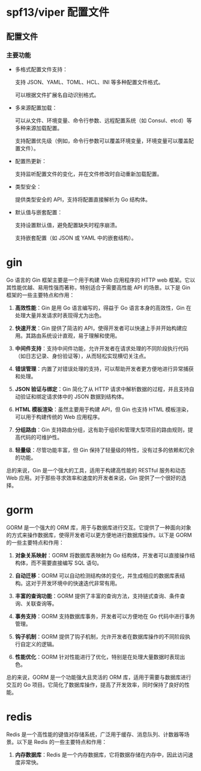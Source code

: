 <!--
 * @Author: jiangheng jh@pzds.com
 * @Date: 2025-02-06 14:19:15
 * @LastEditors: jiangheng jh@pzds.com
 * @LastEditTime: 2025-02-06 14:25:36
 * @FilePath: \hospital\README.md
 * @Description: 这是默认设置,请设置`customMade`, 打开koroFileHeader查看配置 进行设置: https://github.com/OBKoro1/koro1FileHeader/wiki/%E9%85%8D%E7%BD%AE
-->

# spf13/viper 配置文件

## 配置文件

### 主要功能

- 多格式配置文件支持：

  支持 JSON、YAML、TOML、HCL、INI 等多种配置文件格式。

  可以根据文件扩展名自动识别格式。

- 多来源配置加载：

  可以从文件、环境变量、命令行参数、远程配置系统（如 Consul、etcd）等多种来源加载配置。

  支持配置优先级（例如，命令行参数可以覆盖环境变量，环境变量可以覆盖配置文件）。

- 配置热更新：

  支持监听配置文件的变化，并在文件修改时自动重新加载配置。

- 类型安全：

  提供类型安全的 API，支持将配置直接解析为 Go 结构体。

- 默认值与嵌套配置：

  支持设置默认值，避免配置缺失时程序崩溃。

  支持嵌套配置（如 JSON 或 YAML 中的嵌套结构）。

# gin

Go 语言的 Gin 框架主要是一个用于构建 Web 应用程序的 HTTP web 框架。它以其性能优越、易用性强而著称，特别适合于需要高性能 API 的场景。以下是 Gin 框架的一些主要特点和作用：

1. **高效性能**：Gin 是用 Go 语言编写的，得益于 Go 语言本身的高效性，Gin 在处理大量并发请求时表现得尤为出色。

2. **快速开发**：Gin 提供了简洁的 API，使得开发者可以快速上手并开始构建应用。其路由系统设计直观，易于理解和使用。

3. **中间件支持**：支持中间件功能，允许开发者在请求处理的不同阶段执行代码（如日志记录、身份验证等），从而轻松实现横切关注点。

4. **错误管理**：内置了对错误处理的支持，可以帮助开发者更方便地进行异常捕获和处理。

5. **JSON 验证与绑定**：Gin 简化了从 HTTP 请求中解析数据的过程，并且支持自动验证和绑定请求体中的 JSON 数据到结构体。

6. **HTML 模板渲染**：虽然主要用于构建 API，但 Gin 也支持 HTML 模板渲染，可以用于构建传统的 Web 应用程序。

7. **分组路由**：Gin 支持路由分组，这有助于组织和管理大型项目的路由规则，提高代码的可维护性。

8. **轻量级**：尽管功能丰富，但 Gin 保持了轻量级的特性，没有过多的依赖和冗余的功能。

总的来说，Gin 是一个强大的工具，适用于构建高性能的 RESTful 服务和动态 Web 应用。对于那些寻求效率和速度的开发者来说，Gin 提供了一个很好的选择。

# gorm

GORM 是一个强大的 ORM 库，用于与数据库进行交互。它提供了一种面向对象的方式来操作数据库，使得开发者可以更方便地进行数据库操作。以下是 GORM 的一些主要特点和作用：

1. **对象关系映射**：GORM 将数据库表映射为 Go 结构体，开发者可以直接操作结构体，而不需要直接编写 SQL 语句。

2. **自动迁移**：GORM 可以自动检测结构体的变化，并生成相应的数据库表结构。这对于开发环境中的快速迭代非常有用。

3. **丰富的查询功能**：GORM 提供了丰富的查询方法，支持链式查询、条件查询、关联查询等。

4. **事务支持**：GORM 支持数据库事务，开发者可以方便地在 Go 代码中进行事务管理。

5. **钩子机制**：GORM 提供了钩子机制，允许开发者在数据库操作的不同阶段执行自定义的逻辑。

6. **性能优化**：GORM 针对性能进行了优化，特别是在处理大量数据时表现出色。

总的来说，GORM 是一个功能强大且灵活的 ORM 库，适用于需要与数据库进行交互的 Go 项目。它简化了数据库操作，提高了开发效率，同时保持了良好的性能。

# redis

Redis 是一个高性能的键值对存储系统，广泛用于缓存、消息队列、计数器等场景。以下是 Redis 的一些主要特点和作用：

1. **内存数据库**：Redis 是一个内存数据库，它将数据存储在内存中，因此访问速度非常快。
